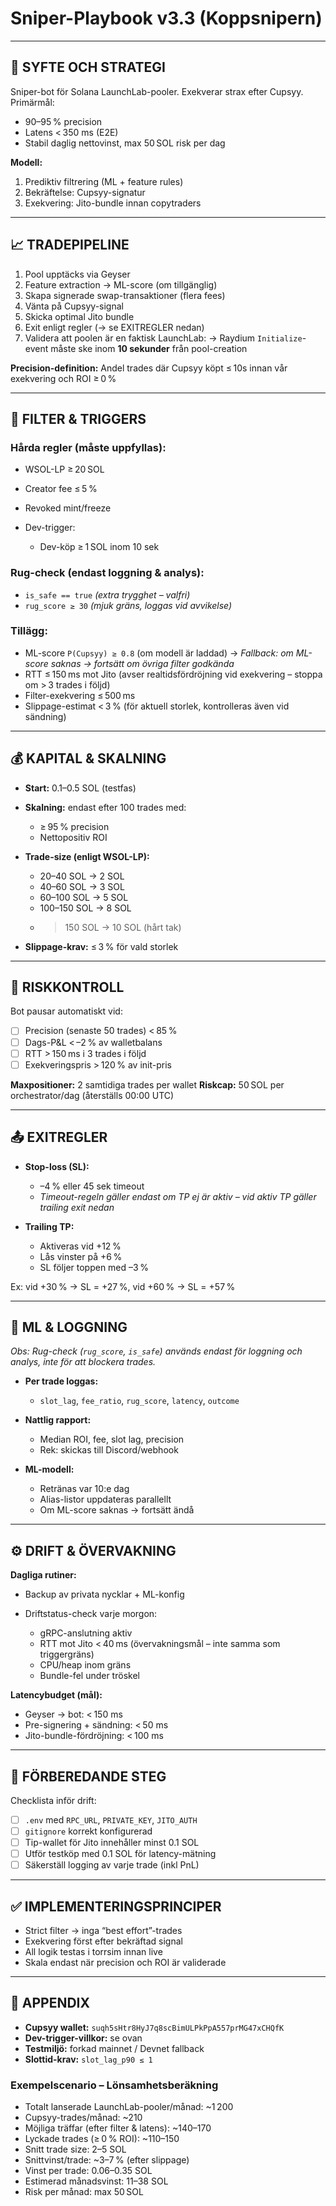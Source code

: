 # Sniper-Playbook v3.3 (Koppsnipern)

---

## 🎯 SYFTE OCH STRATEGI

Sniper-bot för Solana LaunchLab-pooler. Exekverar strax efter Cupsyy.
Primärmål:

* 90–95 % precision
* Latens < 350 ms (E2E)
* Stabil daglig nettovinst, max 50 SOL risk per dag

**Modell:**

1. Prediktiv filtrering (ML + feature rules)
2. Bekräftelse: Cupsyy-signatur
3. Exekvering: Jito-bundle innan copytraders

---

## 📈 TRADEPIPELINE

1. Pool upptäcks via Geyser
2. Feature extraction → ML-score (om tillgänglig)
3. Skapa signerade swap-transaktioner (flera fees)
4. Vänta på Cupsyy-signal
5. Skicka optimal Jito bundle
6. Exit enligt regler (→ se EXITREGLER nedan)
7. Validera att poolen är en faktisk LaunchLab:
   → Raydium `Initialize`-event måste ske inom **10 sekunder** från pool-creation

**Precision-definition:**
Andel trades där Cupsyy köpt ≤ 10s innan vår exekvering och ROI ≥ 0 %

---

## 🧪 FILTER & TRIGGERS

### Hårda regler (måste uppfyllas):

* WSOL-LP ≥ 20 SOL
* Creator fee ≤ 5 %
* Revoked mint/freeze
* Dev-trigger:

  * Dev-köp ≥ 1 SOL inom 10 sek

### Rug-check (endast loggning & analys):

* `is_safe == true` *(extra trygghet – valfri)*
* `rug_score ≥ 30` *(mjuk gräns, loggas vid avvikelse)*

### Tillägg:

* ML-score `P(Cupsyy) ≥ 0.8` (om modell är laddad)
  → *Fallback: om ML-score saknas → fortsätt om övriga filter godkända*
* RTT ≤ 150 ms mot Jito (avser realtidsfördröjning vid exekvering – stoppa om > 3 trades i följd)
* Filter-exekvering ≤ 500 ms
* Slippage-estimat < 3 % (för aktuell storlek, kontrolleras även vid sändning)

---

## 💰 KAPITAL & SKALNING

* **Start:** 0.1–0.5 SOL (testfas)
* **Skalning:** endast efter 100 trades med:

  * ≥ 95 % precision
  * Nettopositiv ROI
* **Trade-size (enligt WSOL-LP):**

  * 20–40 SOL → 2 SOL
  * 40–60 SOL → 3 SOL
  * 60–100 SOL → 5 SOL
  * 100–150 SOL → 8 SOL
  * > 150 SOL → 10 SOL (hårt tak)
* **Slippage-krav:** ≤ 3 % för vald storlek

---

## 🔐 RISKKONTROLL

Bot pausar automatiskt vid:

* [ ] Precision (senaste 50 trades) < 85 %
* [ ] Dags-P\&L < –2 % av walletbalans
* [ ] RTT > 150 ms i 3 trades i följd
* [ ] Exekveringspris > 120 % av init-pris

**Maxpositioner:** 2 samtidiga trades per wallet
**Riskcap:** 50 SOL per orchestrator/dag (återställs 00:00 UTC)

---

## 📤 EXITREGLER

* **Stop-loss (SL):**

  * –4 % eller 45 sek timeout
  * *Timeout-regeln gäller endast om TP ej är aktiv – vid aktiv TP gäller trailing exit nedan*

* **Trailing TP:**

  * Aktiveras vid +12 %
  * Lås vinster på +6 %
  * SL följer toppen med –3 %

Ex: vid +30 % → SL = +27 %, vid +60 % → SL = +57 %

---

## 🧠 ML & LOGGNING

*Obs: Rug-check (`rug_score`, `is_safe`) används endast för loggning och analys, inte för att blockera trades.*

* **Per trade loggas:**

  * `slot_lag`, `fee_ratio`, `rug_score`, `latency`, `outcome`
* **Nattlig rapport:**

  * Median ROI, fee, slot lag, precision
  * Rek: skickas till Discord/webhook
* **ML-modell:**

  * Retränas var 10\:e dag
  * Alias-listor uppdateras parallellt
  * Om ML-score saknas → fortsätt ändå

---

## ⚙️ DRIFT & ÖVERVAKNING

**Dagliga rutiner:**

* Backup av privata nycklar + ML-konfig
* Driftstatus-check varje morgon:

  * gRPC-anslutning aktiv
  * RTT mot Jito < 40 ms (övervakningsmål – inte samma som triggergräns)
  * CPU/heap inom gräns
  * Bundle-fel under tröskel

**Latencybudget (mål):**

* Geyser → bot: < 150 ms
* Pre-signering + sändning: < 50 ms
* Jito-bundle-fördröjning: < 100 ms

---

## 🚀 FÖRBEREDANDE STEG

Checklista inför drift:

* [ ] `.env` med `RPC_URL`, `PRIVATE_KEY`, `JITO_AUTH`
* [ ] `gitignore` korrekt konfigurerad
* [ ] Tip-wallet för Jito innehåller minst 0.1 SOL
* [ ] Utför testköp med 0.1 SOL för latency-mätning
* [ ] Säkerställ logging av varje trade (inkl PnL)

---

## ✅ IMPLEMENTERINGSPRINCIPER

* Strict filter → inga “best effort”-trades
* Exekvering först efter bekräftad signal
* All logik testas i torrsim innan live
* Skala endast när precision och ROI är validerade

---

## 📎 APPENDIX

* **Cupsyy wallet:** `suqh5sHtr8HyJ7q8scBimULPkPpA557prMG47xCHQfK`
* **Dev-trigger-villkor:** se ovan
* **Testmiljö:** forkad mainnet / Devnet fallback
* **Slottid-krav:** `slot_lag_p90 ≤ 1`

### Exempelscenario – Lönsamhetsberäkning

* Totalt lanserade LaunchLab-pooler/månad: \~1 200
* Cupsyy-trades/månad: \~210
* Möjliga träffar (efter filter & latens): \~140–170
* Lyckade trades (≥ 0 % ROI): \~110–150
* Snitt trade size: 2–5 SOL
* Snittvinst/trade: \~3–7 % (efter slippage)
* Vinst per trade: 0.06–0.35 SOL
* Estimerad månadsvinst: 11–38 SOL
* Risk per månad: max 50 SOL
